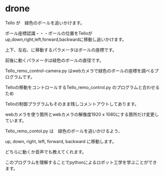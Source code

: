 # drone
Tello が　緑色のボールを追いかけます。

ボール座標認識・・・ボールの位置をTelloがup,down,right,left,forward,backwardに移動し追いかけます。

上下、左右、に移動するパラメータはボールの座標です。

前後に動くパラメータは緑色のボールの直径です。

Tello_remo_control-camera.py はwebカメラで緑色のボールの座標を調べるプログラムです。

Telloの移動をコントロールするTello_remo_control.py のプログラムと合わせるため

Telloの制御プラグラムもそのまま残しコメントアウトしてあります。

webカメラを使う箇所とwebカメラの解像度1920 x 1080にする箇所だけ変更しています。

Tello_remo_contol.py は　緑色のボールを追いかけるよう、

up, down, right, left, forward, backward に移動します。

どちらに動くか音声でも教えてくれます。

このプログラムを理解することでpythonによるロボット工学を学ぶことができます。

